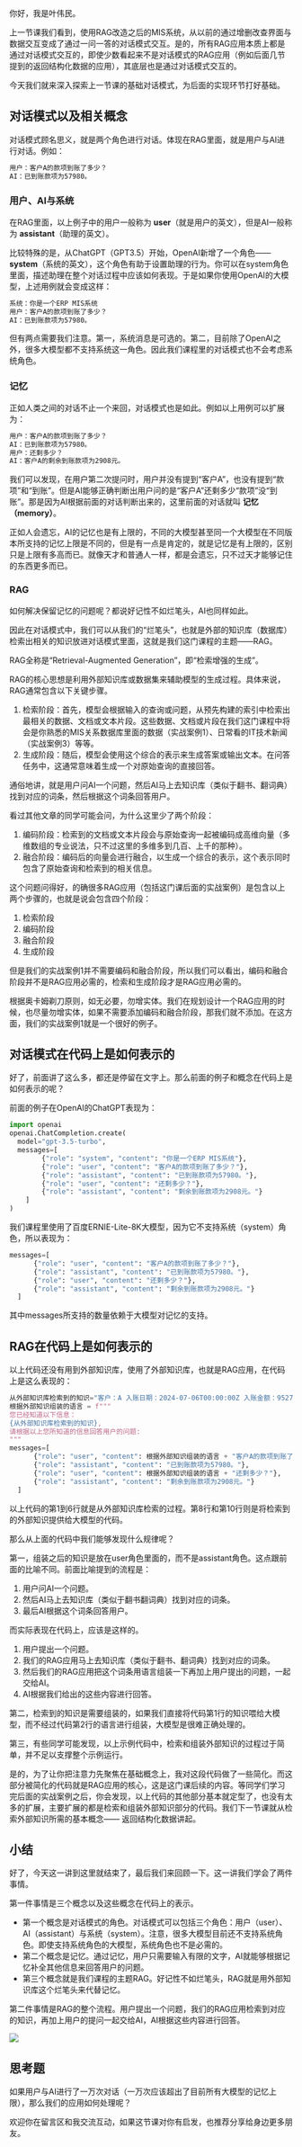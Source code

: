 你好，我是叶伟民。

上一节课我们看到，使用RAG改造之后的MIS系统，从以前的通过增删改查界面与数据交互变成了通过一问一答的对话模式交互。是的，所有RAG应用本质上都是通过对话模式交互的，即使少数看起来不是对话模式的RAG应用（例如后面几节提到的返回结构化数据的应用），其底层也是通过对话模式交互的。

今天我们就来深入探索上一节课的基础对话模式，为后面的实现环节打好基础。

## 对话模式以及相关概念

对话模式顾名思义，就是两个角色进行对话。体现在RAG里面，就是用户与AI进行对话。例如：

```sql
用户：客户A的款项到账了多少？
AI：已到账款项为57980。

```

### 用户、AI与系统

在RAG里面，以上例子中的用户一般称为 **user**（就是用户的英文），但是AI一般称为 **assistant**（助理的英文）。

比较特殊的是，从ChatGPT（GPT3.5）开始，OpenAI新增了一个角色—— **system**（系统的英文），这个角色有助于设置助理的行为。你可以在system角色里面，描述助理在整个对话过程中应该如何表现。于是如果你使用OpenAI的大模型，上述用例就会变成这样：

```sql
系统：你是一个ERP MIS系统
用户：客户A的款项到账了多少？
AI：已到账款项为57980。

```

但有两点需要我们注意。第一，系统消息是可选的。第二，目前除了OpenAI之外，很多大模型都不支持系统这一角色。因此我们课程里的对话模式也不会考虑系统角色。

### 记忆

正如人类之间的对话不止一个来回，对话模式也是如此。例如以上用例可以扩展为：

```sql
用户：客户A的款项到账了多少？
AI：已到账款项为57980。
用户：还剩多少？
AI：客户A的剩余到账款项为2908元。

```

我们可以发现，在用户第二次提问时，用户并没有提到“客户A”，也没有提到“款项”和“到账”。但是AI能够正确判断出用户问的是“客户A”还剩多少“款项”没“到账”。那是因为AI根据前面的对话判断出来的，这里前面的对话就叫 **记忆（memory）**。

正如人会遗忘，AI的记忆也是有上限的，不同的大模型甚至同一个大模型在不同版本所支持的记忆上限是不同的，但是有一点是肯定的，就是记忆是有上限的，区别只是上限有多高而已。就像天才和普通人一样，都是会遗忘，只不过天才能够记住的东西更多而已。

### RAG

如何解决保留记忆的问题呢？都说好记性不如烂笔头，AI也同样如此。

因此在对话模式中，我们可以从我们的“烂笔头”，也就是外部的知识库（数据库）检索出相关的知识放进对话模式里面，这就是我们这门课程的主题——RAG。

RAG全称是“Retrieval-Augmented Generation”，即“检索增强的生成”。

RAG的核心思想是利用外部知识库或数据集来辅助模型的生成过程。具体来说，RAG通常包含以下关键步骤。

1. 检索阶段：首先，模型会根据输入的查询或问题，从预先构建的索引中检索出最相关的数据、文档或文本片段。这些数据、文档或片段在我们这门课程中将会是你熟悉的MIS关系数据库里面的数据（实战案例1）、日常看的IT技术新闻（实战案例3）等等。
2. 生成阶段：随后，模型会使用这个综合的表示来生成答案或输出文本。在问答任务中，这通常意味着生成一个对原始查询的直接回答。

通俗地讲，就是用户问AI一个问题，然后AI马上去知识库（类似于翻书、翻词典）找到对应的词条，然后根据这个词条回答用户。

看过其他文章的同学可能会问，为什么这里少了两个阶段：

1. 编码阶段：检索到的文档或文本片段会与原始查询一起被编码成高维向量（多维数组的专业说法，只不过这里的多维多到几百、上千的那种）。
2. 融合阶段：编码后的向量会进行融合，以生成一个综合的表示，这个表示同时包含了原始查询和检索到的相关信息。

这个问题问得好，的确很多RAG应用（包括这门课后面的实战案例）是包含以上两个步骤的，也就是说会包含四个阶段：

1. 检索阶段
2. 编码阶段
3. 融合阶段
4. 生成阶段

但是我们的实战案例1并不需要编码和融合阶段，所以我们可以看出，编码和融合阶段并不是RAG应用必需的，检索和生成阶段才是RAG应用必需的。

根据奥卡姆剃刀原则，如无必要，勿增实体。我们在规划设计一个RAG应用的时候，也尽量勿增实体，如果不需要添加编码和融合阶段，那我们就不添加。在这方面，我们的实战案例1就是一个很好的例子。

## 对话模式在代码上是如何表示的

好了，前面讲了这么多，都还是停留在文字上。那么前面的例子和概念在代码上是如何表示的呢？

前面的例子在OpenAI的ChatGPT表现为：

```python
import openai
openai.ChatCompletion.create(
  model="gpt-3.5-turbo",
  messages=[
        {"role": "system", "content": "你是一个ERP MIS系统"},
        {"role": "user", "content": "客户A的款项到账了多少？"},
        {"role": "assistant", "content": "已到账款项为57980。"},
        {"role": "user", "content": "还剩多少？"},
        {"role": "assistant", "content": "剩余到账款项为2908元。"}
    ]
)

```

我们课程里使用了百度ERNIE-Lite-8K大模型，因为它不支持系统（system）角色，所以表现为：

```python
messages=[
      {"role": "user", "content": "客户A的款项到账了多少？"},
      {"role": "assistant", "content": "已到账款项为57980。"},
      {"role": "user", "content": "还剩多少？"},
      {"role": "assistant", "content": "剩余到账款项为2908元。"}
  ]

```

其中messages所支持的数量依赖于大模型对记忆的支持。

## RAG在代码上是如何表示的

以上代码还没有用到外部知识库，使用了外部知识库，也就是RAG应用，在代码上是这么表现的：

```python
从外部知识库检索到的知识="客户：A 入账日期：2024-07-06T00:00:00Z 入账金额：9527 已到账款项：57980 剩余到账款项：2908 "
根据外部知识组装的语言 = f"""
您已经知道以下信息：
{从外部知识库检索到的知识},
请根据以上您所知道的信息回答用户的问题:
"""
messages=[
      {"role": "user", "content": 根据外部知识组装的语言 + "客户A的款项到账了多少？"},
      {"role": "assistant", "content": "已到账款项为57980。"},
      {"role": "user", "content": 根据外部知识组装的语言 + "还剩多少？"},
      {"role": "assistant", "content": "剩余到账款项为2908元。"}
  ]

```

以上代码的第1到6行就是从外部知识库检索的过程。第8行和第10行则是将检索到的外部知识提供给大模型的代码。

那么从上面的代码中我们能够发现什么规律呢？

第一，组装之后的知识是放在user角色里面的，而不是assistant角色。这点跟前面的比喻不同。前面比喻提到的流程是：

1. 用户问AI一个问题。
2. 然后AI马上去知识库（类似于翻书翻词典）找到对应的词条。
3. 最后AI根据这个词条回答用户。

而实际表现在代码上，应该是这样的。

1. 用户提出一个问题。
2. 我们的RAG应用马上去知识库（类似于翻书、翻词典）找到对应的词条。
3. 然后我们的RAG应用把这个词条用语言组装一下再加上用户提出的问题，一起交给AI。
4. AI根据我们给出的这些内容进行回答。

第二，检索到的知识是需要组装的，如果我们直接将代码第1行的知识喂给大模型，而不经过代码第2行的语言进行组装，大模型是很难正确处理的。

第三，有些同学可能发现，以上示例代码中，检索和组装外部知识的过程过于简单，并不足以支撑整个示例运行。

是的，为了让你把注意力先聚焦在基础概念上，我对这段代码做了一些简化。而这部分被简化的代码就是RAG应用的核心，这是这门课后续的内容。等同学们学习完后面的实战案例之后，你会发现，以上代码的其他部分基本就定型了，也没有太多的扩展，主要扩展的都是检索和组装外部知识部分的代码。我们下一节课就从检索外部知识所需的基本概念—— 返回结构化数据讲起。

## 小结

好了，今天这一讲到这里就结束了，最后我们来回顾一下。这一讲我们学会了两件事情。

第一件事情是三个概念以及这些概念在代码上的表示。

- 第一个概念是对话模式的角色。对话模式可以包括三个角色：用户（user）、AI（assistant）与系统（system）。注意，很多大模型目前还不支持系统角色。即使支持系统角色的大模型，系统角色也不是必需的。
- 第二个概念是记忆。通过记忆，用户只需要输入有限的文字，AI就能够根据记忆补全其他信息来回答用户的问题。
- 第三个概念就是我们课程的主题RAG。好记性不如烂笔头，RAG就是用外部知识库这个烂笔头来代替记忆。

第二件事情是RAG的整个流程。用户提出一个问题，我们的RAG应用检索到对应的知识，再加上用户的提问一起交给AI，AI根据这些内容进行回答。

![](https://static001.geekbang.org/resource/image/d4/63/d470e5afd888f6db3a9dcd04e4f9b663.jpg?wh=7265x2680)

## 思考题

如果用户与AI进行了一万次对话（一万次应该超出了目前所有大模型的记忆上限），那么我们的应用如何处理呢？

欢迎你在留言区和我交流互动，如果这节课对你有启发，也推荐分享给身边更多朋友。